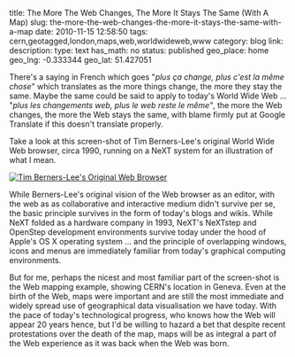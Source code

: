 title: The More The Web Changes, The More It Stays The Same (With A Map)
slug: the-more-the-web-changes-the-more-it-stays-the-same-with-a-map
date: 2010-11-15 12:58:50
tags: cern,geotagged,london,maps,web,worldwideweb,www
category: blog
link: 
description: 
type: text
has_math: no
status: published
geo_place: home
geo_lng: -0.333344
geo_lat: 51.427051

There's a saying in French which goes "*plus ça change, plus c'est la même chose*" which translates as the more things change, the more they stay the same. Maybe the same could be said to apply to today's World Wide Web ... "*plus les changements web, plus le web reste le même"*, the more the Web changes, the more the Web stays the same, with blame firmly put at Google Translate if this doesn't translate properly.

<!-- TEASER_END -->

Take a look at this screen-shot of Tim Berners-Lee's original World Wide Web browser, circa 1990, running on a NeXT system for an illustration of what I mean.

[![](/wp-content/uploads/2010/11/NextEditorBW.gif "Tim Berners-Lee's Original Web Browser")](http://info.cern.ch/NextBrowser.html "http://info.cern.ch/NextBrowser.html")

While Berners-Lee's original vision of the Web browser as an editor, with the web as as collaborative and interactive medium didn't survive per se, the basic principle survives in the form of today's blogs and wikis. While NeXT folded as a hardware company in 1993, NeXT's NeXTstep and OpenStep development environments survive today under the hood of Apple's OS X operating system ... and the principle of overlapping windows, icons and menus are immediately familiar from today's graphical computing environments.

But for me, perhaps the nicest and most familiar part of the screen-shot is the Web mapping example, showing CERN's location in Geneva. Even at the birth of the Web, maps were important and are still the most immediate and widely spread use of geographical data visualisation we have today. With the pace of today's technological progress, who knows how the Web will appear 20 years hence, but I'd be willing to hazard a bet that despite recent protestations over the death of the map, maps will be as integral a part of the Web experience as it was back when the Web was born.




